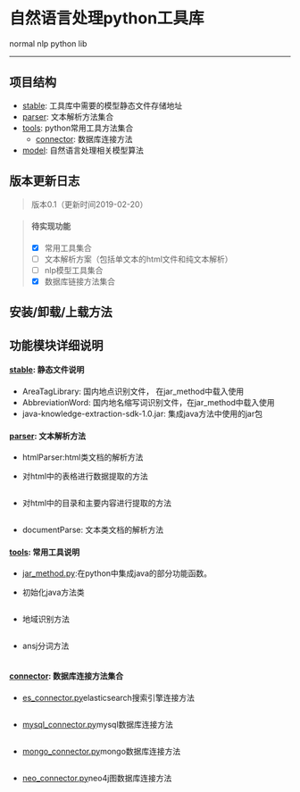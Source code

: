 # 自然语言处理python工具库
normal nlp python lib

-----

## 项目结构

* [stable](cfnlp/stable): 工具库中需要的模型静态文件存储地址
* [parser](cfnlp/parser): 文本解析方法集合
* [tools](cfnlp/tools): python常用工具方法集合
    * [connector](cfnlp/tools/connector): 数据库连接方法
* [model](cfnlp/model): 自然语言处理相关模型算法

## 版本更新日志

> 版本0.1（更新时间2019-02-20）

> #### 待实现功能
>-[X] 常用工具集合
>- [ ] 文本解析方案（包括单文本的html文件和纯文本解析）
>- [ ] nlp模型工具集合
>- [X] 数据库链接方法集合

## 安装/卸载/上载方法


## 功能模块详细说明

#### [stable](cfnlp/stable): 静态文件说明
* AreaTagLibrary: 国内地点识别文件， 在jar_method中载入使用
* AbbreviationWord: 国内地名缩写词识别文件，在jar_method中载入使用
* java-knowledge-extraction-sdk-1.0.jar: 集成java方法中使用的jar包

#### [parser](cfnlp/parse): 文本解析方法

* htmlParser:html类文档的解析方法

- 对html中的表格进行数据提取的方法
```

```
- 对html中的目录和主要内容进行提取的方法
```

```

* documentParse: 文本类文档的解析方法

#### [tools](cfnlp/tools): 常用工具说明

* [jar_method.py](cfnlp/tools/jar_method.py):在python中集成java的部分功能函数。

- 初始化java方法类
```

```

- 地域识别方法
```

```

- ansj分词方法
```

```

#### [connector](cfnlp/tools/connector): 数据库连接方法集合

- [es_connector.py](cfnlp/tools/connector/es_connector.py)elasticsearch搜索引擎连接方法
```

```

- [mysql_connector.py](cfnlp/tools/connector/mysql_connector.py)mysql数据库连接方法
```

```

- [mongo_connector.py](cfnlp/tools/connector/mongo_connector.py)mongo数据库连接方法
```

```

- [neo_connector.py](cfnlp/tools/connector/neo_connector.py)neo4j图数据库连接方法